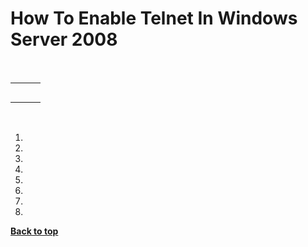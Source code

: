 # How To Enable Telnet In Windows Server 2008

  

|     |     |     |
| --- | --- | --- |
|     |     |     |
|     |     |     |
|     |     |     |
|     |     |     |
|     |     |     |

 

1. 
2. 
3. 
4. 
5. 
6. 
7. 
8. 

[**Back to top**](http://www.elmajdal.net/Win2k8/How_To_Enable_Telnet_In_Windows_Server_2008.aspx#top)
